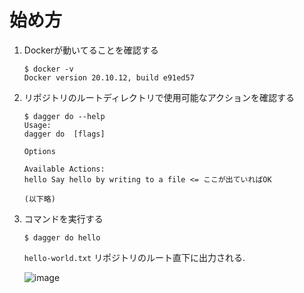 # 始め方

1. Dockerが動いてることを確認する
    ```
    $ docker -v
    Docker version 20.10.12, build e91ed57
    ```

1. リポジトリのルートディレクトリで使用可能なアクションを確認する
    ```
    $ dagger do --help
    Usage: 
    dagger do  [flags]

    Options

    Available Actions:
    hello Say hello by writing to a file <= ここが出ていればOK

    (以下略)
    ```

1. コマンドを実行する
    ```
    $ dagger do hello
    ```
    `hello-world.txt` リポジトリのルート直下に出力される. 
    
    ![image](https://user-images.githubusercontent.com/38312479/165068201-e09c50e3-45a3-4af9-b283-9030303cc52a.png)
